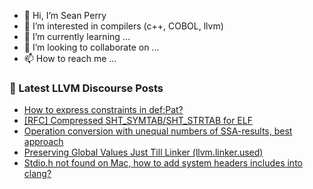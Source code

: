 - 👋 Hi, I’m Sean Perry
- 👀 I’m interested in compilers (c++, COBOL, llvm)
- 🌱 I’m currently learning ...
- 💞️ I’m looking to collaborate on ...
- 📫 How to reach me ...

<!---
s66perry/s66perry is a ✨ special ✨ repository because its `README.md` (this file) appears on your GitHub profile.
You can click the Preview link to take a look at your changes.
--->
### 📕 Latest LLVM Discourse Posts

<!-- DISCOURSE-LLVM:START -->
- [How to express constraints in def:Pat?](https://discourse.llvm.org/t/how-to-express-constraints-in-def-pat/75816#post_2)
- [[RFC] Compressed SHT_SYMTAB/SHT_STRTAB for ELF](https://discourse.llvm.org/t/rfc-compressed-sht-symtab-sht-strtab-for-elf/77608#post_1)
- [Operation conversion with unequal numbers of SSA-results, best approach](https://discourse.llvm.org/t/operation-conversion-with-unequal-numbers-of-ssa-results-best-approach/77595#post_10)
- [Preserving Global Values Just Till Linker &lpar;llvm.linker.used&rpar;](https://discourse.llvm.org/t/preserving-global-values-just-till-linker-llvm-linker-used/77537#post_3)
- [Stdio.h not found on Mac, how to add system headers includes into clang?](https://discourse.llvm.org/t/stdio-h-not-found-on-mac-how-to-add-system-headers-includes-into-clang/77604#post_2)
<!-- DISCOURSE-LLVM:END -->
